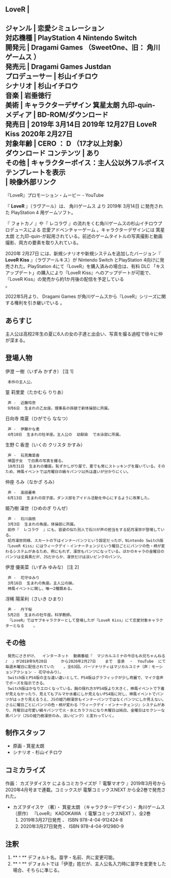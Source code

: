 LoveR  |   
---  
ジャンル  |  恋愛シミュレーション   
対応機種  |  PlayStation 4  Nintendo Switch   
開発元  |  Dragami Games  （SweetOne、旧：  角川ゲームス  ）   
発売元  |  Dragami Games  Justdan   
プロデューサー  |  杉山イチロウ   
シナリオ  |  杉山イチロウ   
音楽  |  岩垂徳行   
美術  |  **キャラクターデザイン** 箕星太朗  九印-quin-   
メディア  |  BD-ROM/ダウンロード   
発売日  |  2019年  3月14日  2019年  12月27日  **LoveR Kiss** 2020年  2月27日   
対象年齢  |  CERO  ：  **D** （17才以上対象）   
ダウンロード  コンテンツ  |  あり   
その他  |  キャラクターボイス：主人公以外フルボイス   
テンプレートを表示  
|  映像外部リンク  
---  
『LoveR』プロモーション・ムービー  \-  YouTube  
  
『 **LoveR** 』（ラヴアール）は、  角川ゲームス  より  2019年  3月14日  に発売された  PlayStation 4
用ゲームソフト。

『  フォトカノ  』や『  レコラヴ  』の流れをくむ角川ゲームスの杉山イチロウプロデュースによる  恋愛アドベンチャーゲーム
。キャラクターデザインには  箕星太朗  と九印-quin-が起用されている。前述のゲームタイトルの写真撮影と動画撮影、両方の要素を取り入れている。

2020年  2月27日  には、新規シナリオや新規システムを追加したバージョン『 **LoveR Kiss** 』（ラヴアールキス）が  Nintendo
Switch  とPlayStation 4向けに発売された。PlayStation 4にて『LoveR』を購入済みの場合は、有料  DLC
「キスアップデート」の購入により『LoveR Kiss』へのアップデートが可能で、『LoveR Kiss』の発売から約1か月後の配信を予定している  
。

2022年5月より、  Dragami Games  が角川ゲームスから『LoveR』シリーズに関する権利を引き継いでいる    。

##  あらすじ  

主人公は高校2年生の夏に6人の女の子達と出会い、写真を撮る過程で徐々に仲が深まる。

##  登場人物  

伊澄 一樹（いずみ かずき）  [注 1]

     本作の主人公。 
篁 莉里愛（たかむら りりあ）

     声 -  近藤玲奈 
     9月6日  生まれの乙女座。理事長の孫娘で新体操部に所属。 
日向寺 南夏（ひがでら ななつ）

     声 -  伊藤かな恵 
     4月10日  生まれの牡羊座。主人公の  幼馴染  で水泳部に所属。 
生野 C 香澄（いくの クリスタ かすみ）

     声 -  石見舞菜香 
     帰国子女  で白黒の写真を撮る。 
     10月31日  生まれの蠍座。恥ずかしがり屋で、夏でも常にストッキングを履いている。そのため、神風イベントでは月曜日の縞々パンツ以外は違いが分かりにくい。 
仲座 ろみ（なかざ ろみ）

     声 -  高田憂希 
     6月13日  生まれの双子座。ダンス部をアイドル活動を中心にするように改革した。 
姫乃樹 凜世（ひめのぎ りんぜ）

     声 -  石川由依 
     3月3日  生まれの魚座。体操部に所属。 
     前作『  レコラヴ  』にも、容姿の似た別人で石川が声の担当をする妃月凜世が登場している。 
     妃月凜世同様、スカートの下はインナーパンツという設定だったが、Nintendo Switch版『LoveR Kiss』にはウィークデイ・インナーチェンジという曜日ごとにパンツの色・柄が変わるシステムがあるため、例にもれず、凜世もパンツになっている。ほかのキャラの金曜日のパンツは全員黒だが、JSだからか、凜世だけは淡いピンクのパンツ。 
伊澄 優美菜（いずみ ゆみな）  [注 2]

     声 -  花守ゆみり 
     3月16日  生まれの魚座。主人公の妹。 
     神風イベントに関し、唯一2種類ある。 
冴稀 陽茉利（さいき ひまり）

     声 -  丹下桜 
     5月2日  生まれの牡牛座。科学教師。 
     『LoveR』ではサブキャラクターとして登場したが『LoveR Kiss』にて恋愛対象キャラクターとなる    。 

##  その他  

     発売にさきがけ、  インターネット  動画番組『  マジカルユミナの今日もお兄ちゃんねる♪  』が2018年9月20日      から2020年2月27日    まで  音泉  ・  YouTube  にて毎週木曜日に配信されていた    。全63回。パーソナリティはマジカルユミナ（声：モーションアクション - 花守ゆみり）。 
     Switch版とPS4版の主な違い違いとして、PS4版はグラフィックが少し奇麗で、マイク音声でポーズを指示できる。 
     Switch版はかなりエロくなっている。胸の揺れ方がPS4版より大きく、神風イベントで下着が見えなかったり、見えてもブルマか水着にしか見えないPS4版に対し、神風イベントでパンツがはっきり見えるうえ、JSの姫乃樹凜世もインナーパンツではなくパンツにしか見えない。さらに曜日ごとにパンツの色・柄が変わる『ウィークデイ・インナーチェンジ』システムがあり、月曜日は可愛い縞々パンツで火・水とカラフルになり木曜日は純白、金曜日はセクシーな黒パンツ（JSの姫乃樹凜世のみ、淡いピンク）と変わっていく。 

##  制作スタッフ  

  * 原画 -  箕星太朗 
  * シナリオ - 杉山イチロウ 

##  コミカライズ  

作画：  カズヲダイスケ  によるコミカライズが『  電撃マオウ  』2019年3月号から2020年4月号まで連載。コミックスが  電撃コミックスNEXT
から全2巻で発売された。

  * カズヲダイスケ  （著）・  箕星太朗  （キャラクターデザイン）・  角川ゲームス  （原作） 『LoveR』  KADOKAWA  〈  電撃コミックスNEXT  〉、全2巻 
    1. 2019年3月27日発売    、  ISBN  978-4-04-912424-8 
    2. 2020年3月27日発売    、  ISBN  978-4-04-912980-9 

##  注釈  

  1. ** ^  ** デフォルト名。苗字・名前、共に変更可能。 
  2. ** ^  ** デフォルトでは「伊澄」姓だが、主人公名入力時に苗字を変更をした場合、そちらに準じる。 

